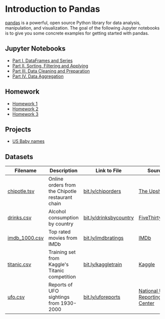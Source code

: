 # Introduction to Pandas

[pandas](https://pandas.pydata.org/) is a powerful, open source Python library for data analysis, manipulation, and visualization. 
The goal of the following Jupyter notebooks is to give you some concrete examples for getting started with pandas.


## Jupyter Notebooks

- [Part I. DataFrames and Series](./Part%20I.ipynb)
- [Part II. Sorting, Filtering and Applying](.\Part%20II.ipynb)
- [Part III. Data Cleaning and Preparation](.\Part%20III.ipynb)
- [Part IV. Data Aggregation](.\Part%20IV.ipynb)

## Homework 

- [Homework 1](.\Homework1.ipynb)
- [Homework 2](.\Homework2.ipynb)
- [Homework 3](.\Homework3.ipynb)

## Projects

- [US Baby names](.\US_Baby_names.ipynb)

## Datasets

Filename | Description | Link to File | Source
--- | --- | --- | --- 
[chipotle.tsv](data/chipotle.tsv) | Online orders from the Chipotle restaurant chain | [bit.ly/chiporders](http://bit.ly/chiporders) | [The Upshot](https://github.com/TheUpshot/chipotle) 
[drinks.csv](data/drinks.csv) | Alcohol consumption by country | [bit.ly/drinksbycountry](http://bit.ly/drinksbycountry) | [FiveThirtyEight](https://github.com/fivethirtyeight/data/tree/master/alcohol-consumption) 
[imdb_1000.csv](data/imdb_1000.csv) | Top rated movies from IMDb | [bit.ly/imdbratings](http://bit.ly/imdbratings) | [IMDb](http://www.imdb.com/search/title?groups=top_1000&sort=user_rating&view=simple) 
[titanic.csv](data/titanic_train.csv) | Training set from Kaggle's Titanic competition | [bit.ly/kaggletrain](http://bit.ly/kaggletrain) | [Kaggle](https://www.kaggle.com/c/titanic)
[ufo.csv](data/ufo.csv) | Reports of UFO sightings from 1930-2000 | [bit.ly/uforeports](http://bit.ly/uforeports) | [National UFO Reporting Center](http://www.nuforc.org/webreports.html)
